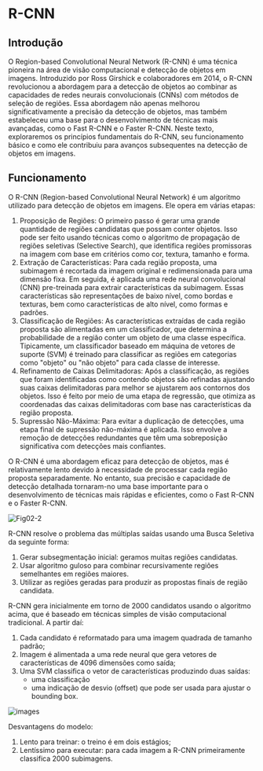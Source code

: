 # R-CNN
## Introdução
O Region-based Convolutional Neural Network (R-CNN) é uma técnica pioneira na área de visão computacional e detecção de objetos em imagens. Introduzido por Ross Girshick e colaboradores em 2014, o R-CNN revolucionou a abordagem para a detecção de objetos ao combinar as capacidades de redes neurais convolucionais (CNNs) com métodos de seleção de regiões. Essa abordagem não apenas melhorou significativamente a precisão da detecção de objetos, mas também estabeleceu uma base para o desenvolvimento de técnicas mais avançadas, como o Fast R-CNN e o Faster R-CNN. Neste texto, exploraremos os princípios fundamentais do R-CNN, seu funcionamento básico e como ele contribuiu para avanços subsequentes na detecção de objetos em imagens.
## Funcionamento
O R-CNN (Region-based Convolutional Neural Network) é um algoritmo utilizado para detecção de objetos em imagens. Ele opera em várias etapas:

1. Proposição de Regiões: O primeiro passo é gerar uma grande quantidade de regiões candidatas que possam conter objetos. Isso pode ser feito usando técnicas como o algoritmo de propagação de regiões seletivas (Selective Search), que identifica regiões promissoras na imagem com base em critérios como cor, textura, tamanho e forma.
2. Extração de Características: Para cada região proposta, uma subimagem é recortada da imagem original e redimensionada para uma dimensão fixa. Em seguida, é aplicada uma rede neural convolucional (CNN) pre-treinada para extrair características da subimagem. Essas características são representações de baixo nível, como bordas e texturas, bem como características de alto nível, como formas e padrões.
3. Classificação de Regiões: As características extraídas de cada região proposta são alimentadas em um classificador, que determina a probabilidade de a região conter um objeto de uma classe específica. Tipicamente, um classificador baseado em máquina de vetores de suporte (SVM) é treinado para classificar as regiões em categorias como "objeto" ou "não objeto" para cada classe de interesse.
4. Refinamento de Caixas Delimitadoras: Após a classificação, as regiões que foram identificadas como contendo objetos são refinadas ajustando suas caixas delimitadoras para melhor se ajustarem aos contornos dos objetos. Isso é feito por meio de uma etapa de regressão, que otimiza as coordenadas das caixas delimitadoras com base nas características da região proposta.
5. Supressão Não-Máxima: Para evitar a duplicação de detecções, uma etapa final de supressão não-máxima é aplicada. Isso envolve a remoção de detecções redundantes que têm uma sobreposição significativa com detecções mais confiantes.

O R-CNN é uma abordagem eficaz para detecção de objetos, mas é relativamente lento devido à necessidade de processar cada região proposta separadamente. No entanto, sua precisão e capacidade de detecção detalhada tornaram-no uma base importante para o desenvolvimento de técnicas mais rápidas e eficientes, como o Fast R-CNN e o Faster R-CNN.

![Fig02-2](https://github.com/AkiraSaito-png/Orange_detection_R-CNN/assets/65370577/23a0c7a5-3f01-4513-b245-c45516cd26dd)

R-CNN resolve o problema das múltiplas saídas usando uma Busca Seletiva da seguinte forma:

1. Gerar subsegmentação inicial: geramos muitas regiões candidatas.
2. Usar algoritmo guloso para combinar recursivamente regiões semelhantes em regiões maiores.
3. Utilizar as regiões geradas para produzir as propostas finais de região candidata.

R-CNN gera inicialmente em torno de 2000 candidatos usando o algoritmo acima, que é baseado em técnicas simples de visão computacional tradicional. A partir daí:

1. Cada candidato é reformatado para uma imagem quadrada de tamanho padrão;
2. Imagem é alimentada a uma rede neural que gera vetores de características de 4096 dimensões como saída;
3. Uma SVM classifica o vetor de características produzindo duas saídas:
   - uma classificação
   - uma indicação de desvio (offset) que pode ser usada para ajustar o bounding box.

![images](https://github.com/AkiraSaito-png/Orange_detection_R-CNN/assets/65370577/fa9881b4-9edf-4f12-bd7a-2aa75a7be537)

Desvantagens do modelo:

1. Lento para treinar: o treino é em dois estágios;
2. Lentíssimo para executar: para cada imagem a R-CNN primeiramente classifica 2000 subimagens.

